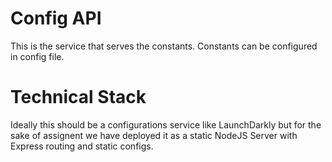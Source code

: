 # Config API #

This is the service that serves the constants. Constants can be configured in config file. 

# Technical Stack #
Ideally this should be a configurations service like LaunchDarkly but for the sake of assignent we have deployed it as a static NodeJS Server with Express routing and static configs.
